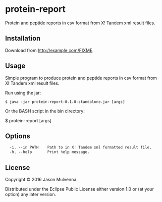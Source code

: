 # protein-report

Protein and peptide reports in csv format from X! Tandem xml result files.

## Installation

Download from http://example.com/FIXME.

## Usage

Simple program to produce protein and peptide reports in csv format
from X! Tandem xml result files.

Run using the jar:

    $ java -jar protein-report-0.1.0-standalone.jar [args]

Or the BASH script in the bin directory:

   $ protein-report [args]

## Options

```clojure
  -i, --in PATH    Path to in X! Tandem xml formatted result file.
  -h, --help       Print help message.
```

## License

Copyright © 2016 Jason Mulvenna

Distributed under the Eclipse Public License either version 1.0 or (at
your option) any later version.
